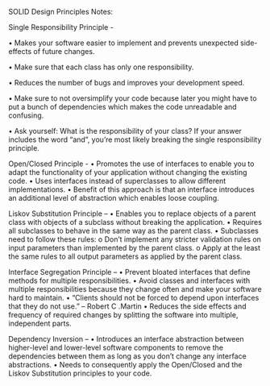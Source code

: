 SOLID Design Principles Notes:

Single Responsibility Principle  -

•	Makes your software easier to implement and prevents unexpected side-effects of future changes.

•	Make sure that each class has only one responsibility.

•	Reduces the number of bugs and improves your development speed.

•	Make sure to not oversimplify your code because later you might have to put a bunch of dependencies which makes the code unreadable and confusing.

•	Ask yourself: What is the responsibility of your class? If your answer includes the word “and”, you’re most likely breaking the single responsibility principle.

Open/Closed Principle -
•	Promotes the use of interfaces to enable you to adapt the functionality of your application without changing the existing code.
•	Uses interfaces instead of superclasses to allow different implementations.
•	Benefit of this approach is that an interface introduces an additional level of abstraction which enables loose coupling.

Liskov Substitution Principle –
•	Enables you to replace objects of a parent class with objects of a subclass without breaking the application.
•	Requires all subclasses to behave in the same way as the parent class.
•	Subclasses need to follow these rules:
o	Don’t implement any stricter validation rules on input parameters than implemented by the parent class.
o	Apply at the least the same rules to all output parameters as applied by the parent class.

Interface Segregation Principle –
•	Prevent bloated interfaces that define methods for multiple responsibilities.
•	Avoid classes and interfaces with multiple responsibilities because they change often and make your software hard to maintain.
•	“Clients should not be forced to depend upon interfaces that they do not use.” – Robert C .Martin
•	Reduces the side effects and frequency of required changes by splitting the software into multiple, independent parts.

Dependency Inversion –
•	Introduces an interface abstraction between higher-level and lower-level software components to remove the dependencies between them as long as you don’t change any interface abstractions.
•	Needs to consequently apply the Open/Closed and the Liskov Substitution principles to your code.  

